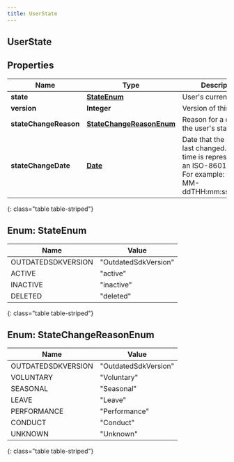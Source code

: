 ```yaml
---
title: UserState
---
```


## UserState

## Properties

| Name                  | Type                                                       | Description                                                                                                                   | Notes      |
| --------------------- | ---------------------------------------------------------- | ----------------------------------------------------------------------------------------------------------------------------- | ---------- |
| **state**             | [**StateEnum**](#StateEnum)<!---->                         | User&#39;s current state.                                                                                                     | [optional] |
| **version**           | <!----><!---->**Integer**<!---->                           | Version of this user.                                                                                                         | [optional] |
| **stateChangeReason** | [**StateChangeReasonEnum**](#StateChangeReasonEnum)<!----> | Reason for a change in the user&#39;s state.                                                                                  | [optional] |
| **stateChangeDate**   | <!----><!---->[**Date**](Date.md)<!---->                   | Date that the state was last changed. Date time is represented as an ISO-8601 string. For example: yyyy-MM-ddTHH:mm:ss[.mmm]Z | [optional] |

{: class="table table-striped"}

<a name="StateEnum"></a>

## Enum: StateEnum

| Name               | Value                          |
| ------------------ | ------------------------------ |
| OUTDATEDSDKVERSION | &quot;OutdatedSdkVersion&quot; |
| ACTIVE             | &quot;active&quot;             |
| INACTIVE           | &quot;inactive&quot;           |
| DELETED            | &quot;deleted&quot;            |

{: class="table table-striped"}

<a name="StateChangeReasonEnum"></a>

## Enum: StateChangeReasonEnum

| Name               | Value                          |
| ------------------ | ------------------------------ |
| OUTDATEDSDKVERSION | &quot;OutdatedSdkVersion&quot; |
| VOLUNTARY          | &quot;Voluntary&quot;          |
| SEASONAL           | &quot;Seasonal&quot;           |
| LEAVE              | &quot;Leave&quot;              |
| PERFORMANCE        | &quot;Performance&quot;        |
| CONDUCT            | &quot;Conduct&quot;            |
| UNKNOWN            | &quot;Unknown&quot;            |

{: class="table table-striped"}
